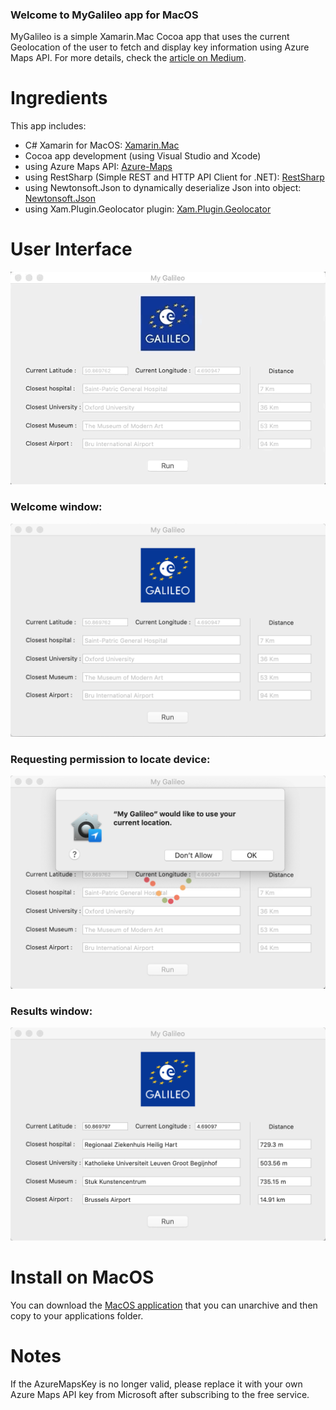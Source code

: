 ### Welcome to MyGalileo app for MacOS

MyGalileo is a simple Xamarin.Mac Cocoa app that uses the current Geolocation of the user to fetch and display key information using Azure Maps API.
For more details, check the <a href="https://medium.com/@AndreaDaVinci/mygalileo-app-for-macos-aec620a69953">article on Medium</a>.

# Ingredients

This app includes:

- C# Xamarin for MacOS: <a href="https://docs.microsoft.com/en-us/xamarin/mac/">Xamarin.Mac</a>
- Cocoa app development (using Visual Studio and Xcode)
- using Azure Maps API: <a href="http://azure.microsoft.com">Azure-Maps</a>
- using RestSharp (Simple REST and HTTP API Client for .NET): <a href="http://restsharp.org">RestSharp</a>
- using Newtonsoft.Json to dynamically deserialize Json into object: <a href="https://www.newtonsoft.com/json">Newtonsoft.Json</a>
- using Xam.Plugin.Geolocator plugin: <a href="https://www.nuget.org/packages/Xam.Plugin.Geolocator/">Xam.Plugin.Geolocator</a>

# User Interface

<img src="https://github.com/AndreaDaVinci/MyGalileo/raw/master/MyGalileoMacOS/Resources/sample.gif" alt="hi" class="center"/>

### Welcome window:

<img src="https://github.com/AndreaDaVinci/MyGalileo/raw/master/MyGalileoMacOS/Resources/MyGalileo1_empty_form.png" alt="hi" class="inline"/>

### Requesting permission to locate device:

<img src="https://github.com/AndreaDaVinci/MyGalileo/raw/master/MyGalileoMacOS/Resources/MyGalileo2_request_permission.png" alt="hi" class="inline"/>

### Results window:

<img src="https://github.com/AndreaDaVinci/MyGalileo/raw/master/MyGalileoMacOS/Resources/MyGalileo4_results.png" alt="hi" class="inline"/>

# Install on MacOS

You can download the [MacOS application](https://github.com/AndreaDaVinci/MyGalileo/raw/master/Download/My%20Galileo.app.zip) that you can unarchive and then copy to your applications folder.


# Notes

If the AzureMapsKey is no longer valid, please replace it with your own Azure Maps API key from Microsoft after subscribing to the free service.
